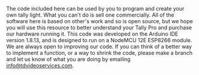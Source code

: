 The code included here can be used by you to program and create your own tally light.
What you can't do is sell one commercially.  All of the software here is based on other's work 
and so is open source, but we hope you will use this resource to better understand your Tally Pro 
and purchase our hardware running it.
This code was developed on the Arduino IDE version 1.8.13, and is designed to run on a NodeMCU 12E ESP8266 
module.
We are always open to improving our code.  If you can think of a better way to implement a function,
or a way to shrink the code, please make a branch and let us know of what you are doing by emailing 
info@tdvideoservices.com.
